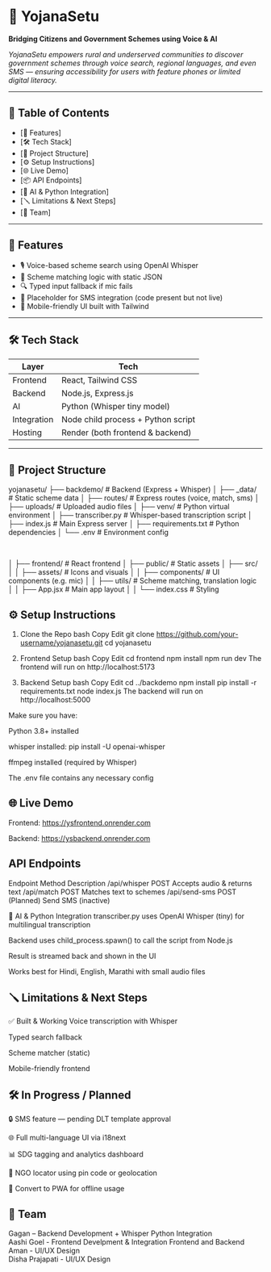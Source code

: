 # 🌉 YojanaSetu

**Bridging Citizens and Government Schemes using Voice & AI**

_YojanaSetu empowers rural and underserved communities to discover government schemes through voice search, regional languages, and even SMS — ensuring accessibility for users with feature phones or limited digital literacy._


---

## 📌 Table of Contents

- [🚀 Features]
- [🛠️ Tech Stack]
- [📁 Project Structure]
- [⚙️ Setup Instructions]
- [🌐 Live Demo]
- [📦 API Endpoints]
- [🧠 AI & Python Integration]
- [🪛 Limitations & Next Steps]
- [👥 Team]


---

## 🚀 Features

- 🎙️ Voice-based scheme search using OpenAI Whisper
- 🧾 Scheme matching logic with static JSON
- 🔍 Typed input fallback if mic fails
- 💬 Placeholder for SMS integration (code present but not live)
- 📱 Mobile-friendly UI built with Tailwind

---

## 🛠️ Tech Stack

| Layer        | Tech                                |
|--------------|--------------------------------------|
| Frontend     | React, Tailwind CSS                  |
| Backend      | Node.js, Express.js                  |
| AI           | Python (Whisper tiny model)          |
| Integration  | Node child process + Python script   |
| Hosting      | Render (both frontend & backend)     |

---

## 📁 Project Structure
yojanasetu/
├── backdemo/ # Backend (Express + Whisper)
│ ├── _data/ # Static scheme data
│ ├── routes/ # Express routes (voice, match, sms)
│ ├── uploads/ # Uploaded audio files
│ ├── venv/ # Python virtual environment
│ ├── transcriber.py # Whisper-based transcription script
│ ├── index.js # Main Express server
│ ├── requirements.txt # Python dependencies
│ └── .env # Environment config

<br>

│
├── frontend/ # React frontend
│ ├── public/ # Static assets
│ ├── src/
│ │ ├── assets/ # Icons and visuals
│ │ ├── components/ # UI components (e.g. mic)
│ │ ├── utils/ # Scheme matching, translation logic
│ │ ├── App.jsx # Main app layout
│ │ └── index.css # Styling

## ⚙️ Setup Instructions
1. Clone the Repo
bash
Copy
Edit
git clone https://github.com/your-username/yojanasetu.git
cd yojanasetu
2. Frontend Setup
bash
Copy
Edit
cd frontend
npm install
npm run dev
The frontend will run on http://localhost:5173

3. Backend Setup
bash
Copy
Edit
cd ../backdemo
npm install
pip install -r requirements.txt
node index.js
The backend will run on http://localhost:5000

Make sure you have:

Python 3.8+ installed

whisper installed: pip install -U openai-whisper

ffmpeg installed (required by Whisper)

The .env file contains any necessary config

## 🌐 Live Demo
Frontend: https://ysfrontend.onrender.com

Backend: https://ysbackend.onrender.com

##  API Endpoints
Endpoint	Method	Description
/api/whisper	POST	Accepts audio & returns text
/api/match	POST	Matches text to schemes
/api/send-sms	POST	(Planned) Send SMS (inactive)

🧠 AI & Python Integration
transcriber.py uses OpenAI Whisper (tiny) for multilingual transcription

Backend uses child_process.spawn() to call the script from Node.js

Result is streamed back and shown in the UI

Works best for Hindi, English, Marathi with small audio files

## 🪛 Limitations & Next Steps
✅ Built & Working
Voice transcription with Whisper

Typed search fallback

Scheme matcher (static)

Mobile-friendly frontend

## 🛠️ In Progress / Planned
🔒 SMS feature — pending DLT template approval

🌐 Full multi-language UI via i18next

📊 SDG tagging and analytics dashboard

📍 NGO locator using pin code or geolocation

📱 Convert to PWA for offline usage

## 👥 Team
Gagan  – Backend Development + Whisper Python Integration
<br>
Aashi Goel - Frontend Develpment & Integration Frontend and Backend
<br>
Aman - UI/UX Design
<br>
Disha Prajapati - UI/UX Design 
<br>
